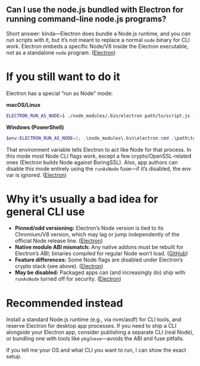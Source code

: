 ## Can I use the node.js bundled with Electron for running command-line node.js programs?

Short answer: kinda—Electron does bundle a Node.js runtime, and you _can_ run scripts with it, but it’s not meant to replace a normal `node` binary for CLI work. Electron embeds a specific Node/V8 inside the Electron executable, not as a standalone `node` program. ([Electron][1])

# If you still want to do it

Electron has a special “run as Node” mode:

**macOS/Linux**

```bash
ELECTRON_RUN_AS_NODE=1 ./node_modules/.bin/electron path/to/script.js --your-args
```

**Windows (PowerShell)**

```powershell
$env:ELECTRON_RUN_AS_NODE=1; .\node_modules\.bin\electron.cmd .\path\to\script.js --your-args
```

That environment variable tells Electron to act like Node for that process. In this mode most Node CLI flags work, except a few crypto/OpenSSL-related ones (Electron builds Node against BoringSSL). Also, app authors can disable this mode entirely using the `runAsNode` fuse—if it’s disabled, the env var is ignored. ([Electron][2])

# Why it’s usually a bad idea for general CLI use

- **Pinned/odd versioning:** Electron’s Node version is tied to its Chromium/V8 version, which may lag or jump independently of the official Node release line. ([Electron][1])
- **Native module ABI mismatch:** Any native addons must be rebuilt for Electron’s ABI; binaries compiled for regular Node won’t load. ([GitHub][3])
- **Feature differences:** Some Node flags are disabled under Electron’s crypto stack (see above). ([Electron][2])
- **May be disabled:** Packaged apps can (and increasingly do) ship with `runAsNode` turned off for security. ([Electron][4])

# Recommended instead

Install a standard Node.js runtime (e.g., via nvm/asdf) for CLI tools, and reserve Electron for desktop app processes. If you need to ship a CLI alongside your Electron app, consider publishing a separate CLI (real Node), or bundling one with tools like `pkg`/`nexe`—avoids the ABI and fuse pitfalls.

If you tell me your OS and what CLI you want to run, I can show the exact setup.

[1]: https://www.electronjs.org/docs/latest?utm_source=chatgpt.com 'Introduction | Electron'
[2]: https://www.electronjs.org/docs/latest/api/environment-variables?utm_source=chatgpt.com 'Environment Variables - Electron'
[3]: https://github.com/electron/electron/blob/main/docs/tutorial/using-native-node-modules.md?utm_source=chatgpt.com 'electron/docs/tutorial/using-native-node-modules.md at main - GitHub'

[4]: https://www.electronjs.org/blog/statement-run-as-node-cves?utm_source=chatgpt.com "Statement regarding \"runAsNode\" CVEs - Electron"
